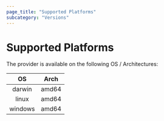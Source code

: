 ```yaml
---
page_title: "Supported Platforms"
subcategory: "Versions"
---
```


# Supported Platforms
The provider is available on the following OS / Architectures:

|   OS    | Arch  |
|:-------:|:-----:|
| darwin  | amd64 |
|  linux  | amd64 |
| windows | amd64 |


